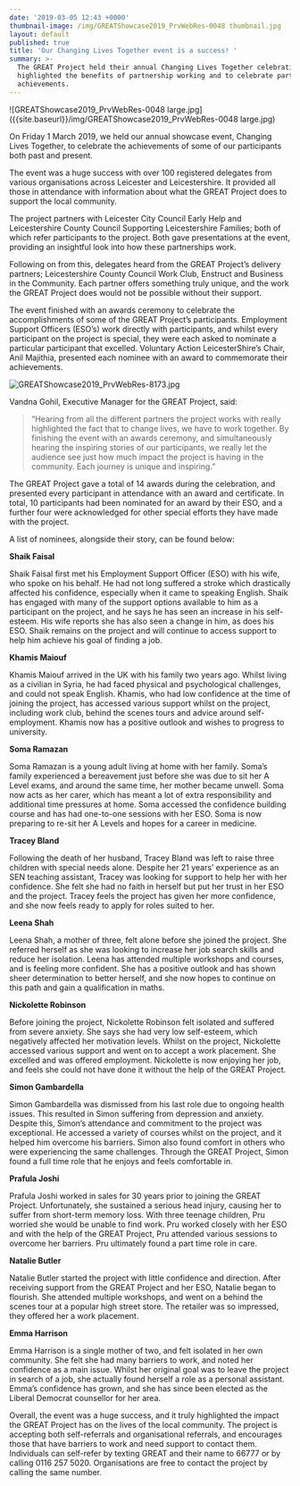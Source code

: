 ```yaml
---
date: '2019-03-05 12:43 +0000'
thumbnail-image: /img/GREATShowcase2019_PrvWebRes-0048 thumbnail.jpg
layout: default
published: true
title: 'Our Changing Lives Together event is a success! '
summary: >-
  The GREAT Project held their annual Changing Lives Together celebration, which
  highlighted the benefits of partnership working and to celebrate participants
  achievements.
---
```

![GREATShowcase2019_PrvWebRes-0048 large.jpg]({{site.baseurl}}/img/GREATShowcase2019_PrvWebRes-0048 large.jpg)

On Friday 1 March 2019, we held our annual showcase event, Changing Lives Together, to celebrate the achievements of some of our participants both past and present. 

The event was a huge success with over 100 registered delegates from various organisations across Leicester and Leicestershire. It provided all those in attendance with information about what the GREAT Project does to support the local community.

The project partners with Leicester City Council Early Help and Leicestershire County Council Supporting Leicestershire Families; both of which refer participants to the project. Both gave presentations at the event, providing an insightful look into how these partnerships work.  

Following on from this, delegates heard from the GREAT Project’s delivery partners; Leicestershire County Council Work Club, Enstruct and Business in the Community. Each partner offers something truly unique, and the work the GREAT Project does would not be possible without their support. 

The event finished with an awards ceremony to celebrate the accomplishments of some of the GREAT Project’s participants. Employment Support Officers (ESO’s) work directly with participants, and whilst every participant on the project is special, they were each asked to nominate a particular participant that excelled. Voluntary Action LeicesterShire’s Chair, Anil Majithia, presented each nominee with an award to commemorate their achievements.

![GREATShowcase2019_PrvWebRes-8173.jpg]({{site.baseurl}}/img/GREATShowcase2019_PrvWebRes-8173.jpg)

Vandna Gohil, Executive Manager for the GREAT Project, said: 

> “Hearing from all the different partners the project works with really highlighted the fact that to change lives, we have to work together. By finishing the event with an awards ceremony, and simultaneously hearing the inspiring stories of our participants, we really let the audience see just how much impact the project is having in the community. Each journey is unique and inspiring.”

The GREAT Project gave a total of 14 awards during the celebration, and presented every participant in attendance with an award and certificate. In total, 10 participants had been nominated for an award by their ESO, and a further four were acknowledged for other special efforts they have made with the project. 

A list of nominees, alongside their story, can be found below:

**Shaik Faisal**

Shaik Faisal first met his Employment Support Officer (ESO) with his wife, who spoke on his behalf. He had not long suffered a stroke which drastically affected his confidence, especially when it came to speaking English. Shaik has engaged with many of the support options available to him as a participant on the project, and he says he has seen an increase in his self-esteem. His wife reports she has also seen a change in him, as does his ESO. Shaik remains on the project and will continue to access support to help him achieve his goal of finding a job.

**Khamis Maiouf**

Khamis Maiouf arrived in the UK with his family two years ago. Whilst living as a civilian in Syria, he had faced physical and psychological challenges, and could not speak English. Khamis, who had low confidence at the time of joining the project, has accessed various support whilst on the project, including work club, behind the scenes tours and advice around self-employment. Khamis now has a positive outlook and wishes to progress to university. 

**Soma Ramazan**

Soma Ramazan is a young adult living at home with her family. Soma’s family experienced a bereavement just before she was due to sit her A Level exams, and around the same time, her mother became unwell. Soma now acts as her carer, which has meant a lot of extra responsibility and additional time pressures at home. Soma accessed the confidence building course and has had one-to-one sessions with her ESO. Soma is now preparing to re-sit her A Levels and hopes for a career in medicine. 

**Tracey Bland**

Following the death of her husband, Tracey Bland was left to raise three children with special needs alone. Despite her 21 years’ experience as an SEN teaching assistant, Tracey was looking for support to help her with her confidence. She felt she had no faith in herself but put her trust in her ESO and the project. Tracey feels the project has given her more confidence, and she now feels ready to apply for roles suited to her. 

**Leena Shah**

Leena Shah, a mother of three, felt alone before she joined the project. She referred herself as she was looking to increase her job search skills and reduce her isolation. Leena has attended multiple workshops and courses, and is feeling more confident. She has a positive outlook and has shown sheer determination to better herself, and she now hopes to continue on this path and gain a qualification in maths. 

**Nickolette Robinson**

Before joining the project, Nickolette Robinson felt isolated and suffered from severe anxiety. She says she had very low self-esteem, which negatively affected her motivation levels. Whilst on the project, Nickolette accessed various support and went on to accept a work placement. She excelled and was offered employment. Nickolette is now enjoying her job, and feels she could not have done it without the help of the GREAT Project. 

**Simon Gambardella**

Simon Gambardella was dismissed from his last role due to ongoing health issues. This resulted in Simon suffering from depression and anxiety. Despite this, Simon’s attendance and commitment to the project was exceptional. He accessed a variety of courses whilst on the project, and it helped him overcome his barriers. Simon also found comfort in others who were experiencing the same challenges. Through the GREAT Project, Simon found a full time role that he enjoys and feels comfortable in. 

**Prafula Joshi**

Prafula Joshi worked in sales for 30 years prior to joining the GREAT Project. Unfortunately, she sustained a serious head injury, causing her to suffer from short-term memory loss. With three teenage children, Pru worried she would be unable to find work. Pru worked closely with her ESO and with the help of the GREAT Project, Pru attended various sessions to overcome her barriers. Pru ultimately found a part time role in care. 

**Natalie Butler**

Natalie Butler started the project with little confidence and direction. After receiving support from the GREAT Project and her ESO, Natalie began to flourish. She attended multiple workshops, and went on a behind the scenes tour at a popular high street store. The retailer was so impressed, they offered her a work placement. 

**Emma Harrison**

Emma Harrison is a single mother of two, and felt isolated in her own community. She felt she had many barriers to work, and noted her confidence as a main issue.  Whilst her original goal was to leave the project in search of a job, she actually found herself a role as a personal assistant. Emma’s confidence has grown, and she has since been elected as the Liberal Democrat counsellor for her area. 

Overall, the event was a huge success, and it truly highlighted the impact the GREAT Project has on the lives of the local community. The project is accepting both self-referrals and organisational referrals, and encourages those that have barriers to work and need support to contact them. Individuals can self-refer by texting GREAT and their name to 66777 or by calling 0116 257 5020. Organisations are free to contact the project by calling the same number. 
